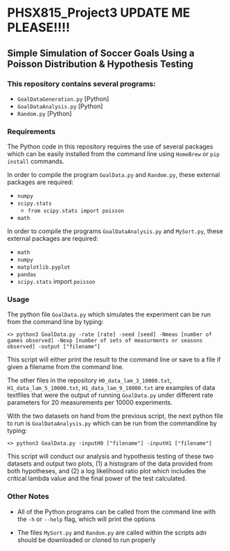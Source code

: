 # PHSX815_Project3 UPDATE ME PLEASE!!!!

## Simple Simulation of Soccer Goals Using a Poisson Distribution & Hypothesis Testing

### This repository contains several programs:

- `GoalDataGeneration.py` [Python]
- `GoalDataAnalysis.py` [Python]
- `Random.py` [Python]

### Requirements

The Python code in this repository requires the use of several packages which can be 
easily installed from the command line using `HomeBrew` or `pip install` commands. 

In order to compile the program `GoalData.py` and `Random.py`, these external 
packages are required:
- `numpy`
- `scipy.stats`
    - `from scipy.stats import poisson`
- `math`

In order to compile the programs `GoalDataAnalysis.py` and `MySort.py`, these external 
packages are required:
- `math`
- `numpy`
- `matplotlib.pyplot`
- `pandas`
- `scipy.stats` import `poisson`

### Usage

The python file `GoalData.py` which simulates the experiment can be run from the command
line by typing:

	<> python3 GoalData.py -rate [rate] -seed [seed] -Nmeas [number of games observed] -Nexp [number of sets of measurments or seasons observed] -output ["filename"]

This script will either print the result to the command line or save to a file if given a filename from the command line.

The other files in the repository `H0_data_lam_3_10000.txt`, `H1_data_lam_5_10000.txt`, `H1_data_lam_9_10000.txt` are examples of data textfiles that were the output of running `GoalData.py` under different rate parameters for 20 measurements per 10000 experiments. 


With the two datasets on hand from the previous script, the next python file to run is `GoalDataAnalysis.py`  which can be run from the commandline by typing:

	<> python3 GoalData.py -inputH0 ["filename"] -inputH1 ["filename"]

This script will conduct our analysis and hypothesis testing of these two datasets and output two plots, (1) a histogram of the data provided from both hypotheses, and (2) a log likelihood ratio plot which includes the critical lambda value and the final power of the test calculated. 

### Other Notes

- All of the Python programs can be called from the command line with the `-h` 
or `--help` flag, which will print the options

- The files `MySort.py` and `Random.py` are called within the scripts adn should be 
downloaded or cloned to run properly


    
    
